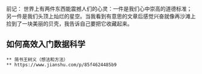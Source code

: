 前记：
    世界上有两件东西能震撼人们的心灵：一件是我们心中崇高的道德标准；另一件是我们头顶上灿烂的星空。当我看到有意思的文章后感觉兴奋就像再沙滩上捡到了一块美丽的贝壳，我告诉自己要把它收藏起来。

## 如何高效入门数据科学
    ** 简书王树义（想法和方法）
    ** https://www.jianshu.com/p/85f4624485b9
